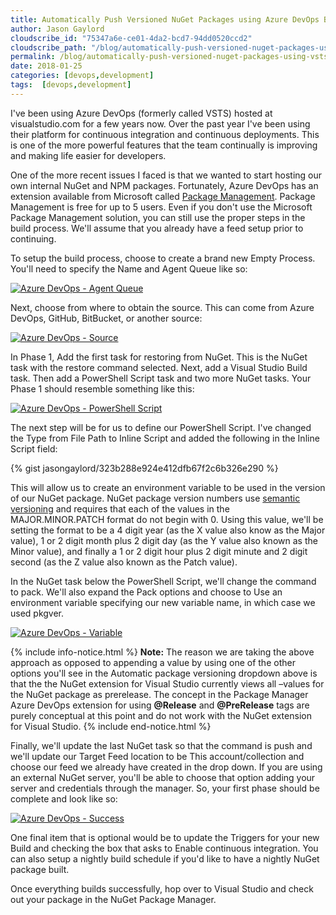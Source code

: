```yaml
---
title: Automatically Push Versioned NuGet Packages using Azure DevOps Build Process
author: Jason Gaylord
cloudscribe_id: "75347a6e-ce01-4da2-bcd7-94dd0520ccd2"
cloudscribe_path: "/blog/automatically-push-versioned-nuget-packages-using-vsts-build-process"
permalink: /blog/automatically-push-versioned-nuget-packages-using-vsts-build-process
date: 2018-01-25
categories: [devops,development]
tags:  [devops,development]
---
```


I've been using Azure DevOps (formerly called VSTS) hosted at visualstudio.com for a few years now. Over the past year I've been using their platform for continuous integration and continuous deployments. This is one of the more powerful features that the team continually is improving and making life easier for developers.

One of the more recent issues I faced is that we wanted to start hosting our own internal NuGet and NPM packages. Fortunately, Azure DevOps has an extension available from Microsoft called [Package Management](http://jasong.us/2DKfc04). Package Management is free for up to 5 users. Even if you don't use the Microsoft Package Management solution, you can still use the proper steps in the build process. We'll assume that you already have a feed setup prior to continuing.

To setup the build process, choose to create a brand new Empty Process. You'll need to specify the Name and Agent Queue like so:

[![Azure DevOps - Agent Queue](https://cdn.jasongaylord.com/images/2018/01/25/agentqueue.png "Azure DevOps - Agent Queue")](https://cdn.jasongaylord.com/images/2018/01/25/agentqueue.png)

Next, choose from where to obtain the source. This can come from Azure DevOps, GitHub, BitBucket, or another source:

[![Azure DevOps - Source](https://cdn.jasongaylord.com/images/2018/01/25/source.png "Azure DevOps - Source")](https://cdn.jasongaylord.com/images/2018/01/25/source.png)

In Phase 1, Add the first task for restoring from NuGet. This is the NuGet task with the restore command selected. Next, add a Visual Studio Build task. Then add a PowerShell Script task and two more NuGet tasks. Your Phase 1 should resemble something like this:

[![Azure DevOps - PowerShell Script](https://cdn.jasongaylord.com/images/2018/01/25/powershellscript.png "Azure DevOps - PowerShell Script")](https://cdn.jasongaylord.com/images/2018/01/25/powershellscript.png)

The next step will be for us to define our PowerShell Script. I've changed the Type from File Path to Inline Script and added the following in the Inline Script field:

{% gist jasongaylord/323b288e924e412dfb67f2c6b326e290 %}

This will allow us to create an environment variable to be used in the version of our NuGet package. NuGet package version numbers use [semantic versioning](http://jasong.us/2EaVBDW) and requires that each of the values in the MAJOR.MINOR.PATCH format do not begin with 0. Using this value, we'll be setting the format to be a 4 digit year (as the X value also know as the Major value), 1 or 2 digit month plus 2 digit day (as the Y value also known as the Minor value), and finally a 1 or 2 digit hour plus 2 digit minute and 2 digit second (as the Z value also known as the Patch value).

In the NuGet task below the PowerShell Script, we'll change the command to pack. We'll also expand the Pack options and choose to Use an environment variable specifying our new variable name, in which case we used pkgver.

[![Azure DevOps - Variable](https://cdn.jasongaylord.com/images/2018/01/25/variable.png "Azure DevOps - Variable")](https://cdn.jasongaylord.com/images/2018/01/25/variable.png)

{% include info-notice.html %}
<strong>Note:</strong> The reason we are taking the above approach as opposed to appending a value by using one of the other options you'll see in the Automatic package versioning dropdown above is that the the NuGet extension for Visual Studio currently views all –values for the NuGet package as prerelease. The concept in the Package Manager Azure DevOps extension for using <strong>@Release</strong> and <strong>@PreRelease</strong> tags are purely conceptual at this point and do not work with the NuGet extension for Visual Studio.
{% include end-notice.html %}

Finally, we'll update the last NuGet task so that the command is push and we'll update our Target Feed location to be This account/collection and choose our feed we already have created in the drop down. If you are using an external NuGet server, you'll be able to choose that option adding your server and credentials through the manager. So, your first phase should be complete and look like so:

[![Azure DevOps - Success](https://cdn.jasongaylord.com/images/2018/01/25/success.png "Azure DevOps - Success")](https://cdn.jasongaylord.com/images/2018/01/25/success.png)

One final item that is optional would be to update the Triggers for your new Build and checking the box that asks to Enable continuous integration. You can also setup a nightly build schedule if you'd like to have a nightly NuGet package built.

Once everything builds successfully, hop over to Visual Studio and check out your package in the NuGet Package Manager.